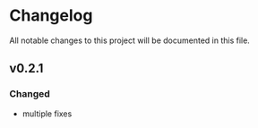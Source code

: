 # Changelog

All notable changes to this project will be documented in this file.

## v0.2.1

### Changed

- multiple fixes
